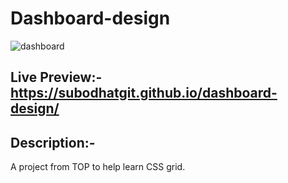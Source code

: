 # Dashboard-design
![dashboard](https://github.com/Subodhatgit/dashboard-design/assets/160614494/e9b82db9-45c6-4eec-9416-e05529218091)
## Live Preview:-https://subodhatgit.github.io/dashboard-design/

## Description:-
A project from TOP to help learn CSS grid.

